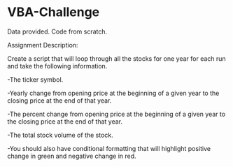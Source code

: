 # VBA-Challenge
Data provided. Code from scratch.

Assignment Description:

   Create a script that will loop through all the stocks for one year for each run and take the following information.


  -The ticker symbol.


  -Yearly change from opening price at the beginning of a given year to the closing price at the end of that year.


  -The percent change from opening price at the beginning of a given year to the closing price at the end of that year.


  -The total stock volume of the stock.




  -You should also have conditional formatting that will highlight positive change in green and negative change in red.

